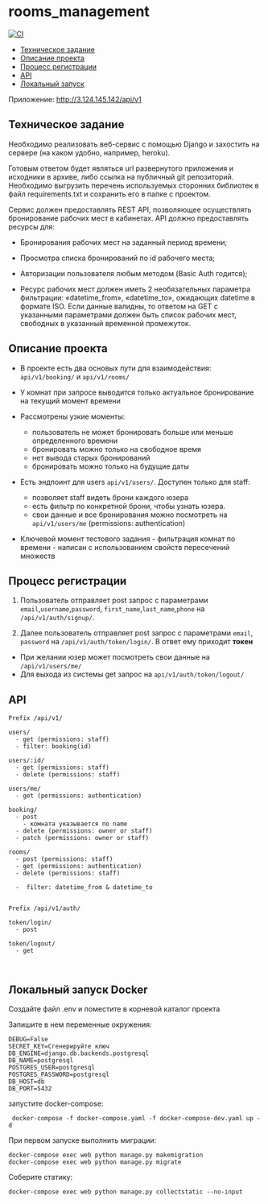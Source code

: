 # rooms_management
[![CI](https://github.com/farispamfull/rooms_management/actions/workflows/rooms_management.yml/badge.svg)](https://github.com/farispamfull/rooms_management/actions/workflows/rooms_management.yml)
* [Техническое задание](#tech-task)
* [Описание проекта](#description)
* [Процесс регистрации](#registations)
* [API](#api)
* [Локальный запуск](#dev)

Приложение: http://3.124.145.142/api/v1

## Техническое задание <a name="tech-task"></a>

Необходимо реализовать веб-сервис с помощью Django и захостить на сервере (на каком удобно, например, heroku). 

Готовым ответом будет являться url развернутого приложения и исходники в архиве, либо ссылка на публичный git репозиторий. Необходимо выгрузить перечень используемых сторонних библиотек в файл requirements.txt и сохранить его в папке с проектом.

Сервис должен предоставлять REST API, позволяющее осуществлять бронирование рабочих мест в кабинетах. API должно предоставлять ресурсы для:
* Бронирования рабочих мест на заданный период времени;

* Просмотра списка бронирований по id рабочего места;

* Авторизации пользователя любым методом (Basic Auth годится);

* Ресурс рабочих мест должен иметь 2 необязательных параметра фильтрации: «datetime_from», «datetime_to», ожидающих datetime в формате ISO. Если данные валидны, то ответом на GET с указанными параметрами должен быть список рабочих мест, свободных в указанный временной промежуток.


## Описание проекта <a name="description"></a>

* В проекте есть два основых пути для взаимодействия: `api/v1/booking/` и `api/v1/rooms/`

* У комнат при запросе выводится только актуальное бронирование на текущий момент времени
 
* Рассмотрены узкие моменты:
  - пользователь не может бронировать больше или меньше определенного времени
  - бронировать можно только на свободное время
  - нет вывода старых бронирований
  - бронировать можно только на будущие даты

* Есть эндпоинт для users `api/v1/users/`. Доступен только для staff:
  - позволяет staff видеть брони каждого юзера
  - есть фильтр по конкретной брони, чтобы узнать юзера.
  - свои данные и все бронирования можно посмотреть на `api/v1/users/me` (permissions: authentication)

 

* Ключевой момент тестового задания - фильтрация комнат по времени - написан с использованием свойств пересечений множеств



## Процесс регистрации <a name="registations"></a>
1. Пользователь отправляет post запрос с параметрами  `email`,`username`,`password`, 
`first_name`,`last_name`,`phone` на `/api/v1/auth/signup/`.

3. Далее пользователь отправляет post запрос с параметрами  `email`, `password` на `/api/v1/auth/token/login/`.
В ответ ему приходит **токен** 

* При желании юзер может посмотреть свои данные на `/api/v1/users/me/`
* Для выхода из системы get запрос на `api/v1/auth/token/logout/`


## API
```
Prefix /api/v1/

users/
  - get (permissions: staff)
  - filter: booking(id)

users/:id/
  - get (permissions: staff)
  - delete (permissions: staff)

users/me/
  - get (permissions: authentication)

booking/
  - post 
    - комната указывается по name
  - delete (permissions: owner or staff)
  - patch (permissions: owner or staff)

rooms/
  - post (permissions: staff)
  - get (permissions: authentication)
  - delete (permissions: staff)

  -  filter: datetime_from & datetime_to


```



```
Prefix /api/v1/auth/

token/login/
  - post

token/logout/
  - get



```

## Локальный запуск Docker <a name="dev"></a>
Создайте файл .env и поместите в корневой каталог проекта

Запишите в нем переменные окружения:
```
DEBUG=False
SECRET_KEY=Сгенерируйте ключ
DB_ENGINE=django.db.backends.postgresql
DB_NAME=postgresql
POSTGRES_USER=postgresql
POSTGRES_PASSWORD=postgresql
DB_HOST=db
DB_PORT=5432
```
запустите docker-compose:
```
 docker-compose -f docker-compose.yaml -f docker-compose-dev.yaml up -d
```

При первом запуске выполнить миграции:

```
docker-compose exec web python manage.py makemigration
docker-compose exec web python manage.py migrate
```

Соберите статику:
```
docker-compose exec web python manage.py collectstatic --no-input